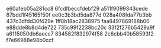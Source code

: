 e60afeb05a281cc8
6fcdfbeccfdebf29
a511f9099343cede
87bdd1f45165f50f
ee0c3b3bd5da877d
028a408fda77b3bb
437c3dfdd30f429e
1ff8b18ac2838975
faa8497869188b00
e88dde8b8d4de722
735c99f2238bc20c
33f2f276b5429a9f
a6115050db6aecc7
834582f832974f58
2c6cbb40b58593f2
f7e66988e98b0ccf
